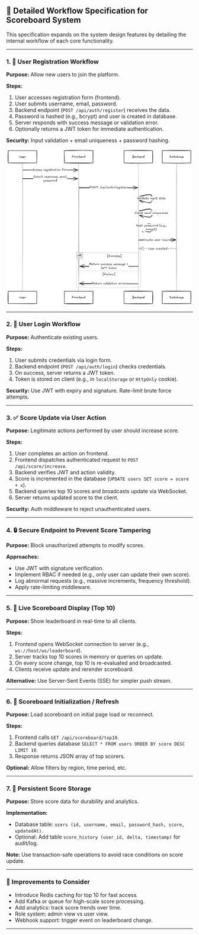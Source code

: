 ## 🧩 Detailed Workflow Specification for Scoreboard System

This specification expands on the system design features by detailing the internal workflow of each core functionality.

---

### 1. 👥 User Registration Workflow

**Purpose:** Allow new users to join the platform.

**Steps:**

1. User accesses registration form (frontend).
2. User submits username, email, password.
3. Backend endpoint (`POST /api/auth/register`) receives the data.
4. Password is hashed (e.g., bcrypt) and user is created in database.
5. Server responds with success message or validation error.
6. Optionally returns a JWT token for immediate authentication.

**Security:** Input validation + email uniqueness + password hashing.

![Workflow](user-registration-workflow.png)

---

### 2. 🔐 User Login Workflow

**Purpose:** Authenticate existing users.

**Steps:**

1. User submits credentials via login form.
2. Backend endpoint (`POST /api/auth/login`) checks credentials.
3. On success, server returns a JWT token.
4. Token is stored on client (e.g., in `localStorage` or `HttpOnly` cookie).

**Security:** Use JWT with expiry and signature. Rate-limit brute force attempts.

---

### 3. ✅ Score Update via User Action

**Purpose:** Legitimate actions performed by user should increase score.

**Steps:**

1. User completes an action on frontend.
2. Frontend dispatches authenticated request to `POST /api/score/increase`.
3. Backend verifies JWT and action validity.
4. Score is incremented in the database (`UPDATE users SET score = score + x`).
5. Backend queries top 10 scores and broadcasts update via WebSocket.
6. Server returns updated score to the client.

**Security:** Auth middleware to reject unauthenticated users.

---

### 4. 🔒 Secure Endpoint to Prevent Score Tampering

**Purpose:** Block unauthorized attempts to modify scores.

**Approaches:**

* Use JWT with signature verification.
* Implement RBAC if needed (e.g., only user can update their own score).
* Log abnormal requests (e.g., massive increments, frequency threshold).
* Apply rate-limiting middleware.

---

### 5. 📡 Live Scoreboard Display (Top 10)

**Purpose:** Show leaderboard in real-time to all clients.

**Steps:**

1. Frontend opens WebSocket connection to server (e.g., `ws://host/ws/leaderboard`).
2. Server tracks top 10 scores in memory or queries on update.
3. On every score change, top 10 is re-evaluated and broadcasted.
4. Clients receive update and rerender scoreboard.

**Alternative:** Use Server-Sent Events (SSE) for simpler push stream.

---

### 6. 📃 Scoreboard Initialization / Refresh

**Purpose:** Load scoreboard on initial page load or reconnect.

**Steps:**

1. Frontend calls `GET /api/scoreboard/top10`.
2. Backend queries database `SELECT * FROM users ORDER BY score DESC LIMIT 10`.
3. Response returns JSON array of top scorers.

**Optional:** Allow filters by region, time period, etc.

---

### 7. 💾 Persistent Score Storage

**Purpose:** Store score data for durability and analytics.

**Implementation:**

* Database table: `users (id, username, email, password_hash, score, updatedAt)`.
* Optional: Add table `score_history (user_id, delta, timestamp)` for audit/log.

**Note:** Use transaction-safe operations to avoid race conditions on score update.

---

### 📌 Improvements to Consider

* Introduce Redis caching for top 10 for fast access.
* Add Kafka or queue for high-scale score processing.
* Add analytics: track score trends over time.
* Role system: admin view vs user view.
* Webhook support: trigger event on leaderboard change.

---
